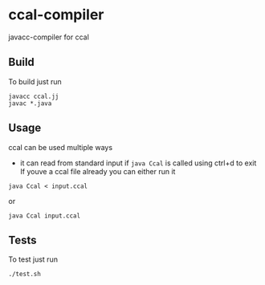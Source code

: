 # ccal-compiler
javacc-compiler for ccal

## Build
To build just run
```
javacc ccal.jj
javac *.java
```

## Usage
ccal can be used multiple ways
 - it can read from standard input if `java Ccal` is called using ctrl+d to exit
If youve a ccal file already you can either run it
```
java Ccal < input.ccal
```
or
```
java Ccal input.ccal
```

## Tests
To test just run
```
./test.sh
```
